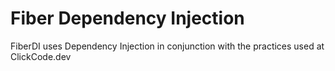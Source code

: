 # Fiber Dependency Injection

FiberDI uses Dependency Injection in conjunction with the practices used at ClickCode.dev
